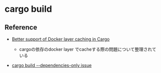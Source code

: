 # cargo build

## Reference

* [Better support of Docker layer caching in Cargo](https://hackmd.io/jgkoQ24YRW6i0xWd73S64A)
  * cargoの依存のdocker layer でcacheする際の問題について整理されている

* [cargo build --dependencies-only issue](https://github.com/rust-lang/cargo/issues/2644#issuecomment-613024548)
